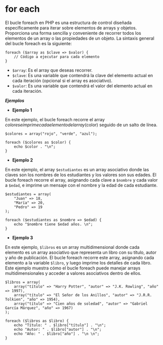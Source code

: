 # for each

El bucle foreach en PHP es una estructura de control diseñada específicamente para iterar sobre elementos de arrays y objetos. Proporciona una forma sencilla y conveniente de recorrer todos los elementos de un array o las propiedades de un objeto. La sintaxis general del bucle foreach es la siguiente:

```
foreach ($array as $clave => $valor) {
    // Código a ejecutar para cada elemento
}
```

- `$array`: Es el array que deseas recorrer.
- `$clave`: Es una variable que contendrá la clave del elemento actual en cada iteración (opcional si el array es asociativo).
- `$valor`: Es una variable que contendrá el valor del elemento actual en cada iteración.

***Ejemplos***

- **Ejemplo 1**

En este ejemplo, el bucle foreach recorre el array $colores e imprime cada elemento del array ($color) seguido de un salto de línea.

```
$colores = array("rojo", "verde", "azul");

foreach ($colores as $color) {
    echo $color . "\n";
}
```

- **Ejemplo 2**

En este ejemplo, el array `$estudiantes` es un array asociativo donde las claves son los nombres de los estudiantes y los valores son sus edades. El bucle foreach recorre el array, asignando cada clave a `$nombre` y cada valor a `$edad`, e imprime un mensaje con el nombre y la edad de cada estudiante.

```
$estudiantes = array(
    "Juan" => 18,
    "María" => 20,
    "Pedro" => 19
);

foreach ($estudiantes as $nombre => $edad) {
    echo "$nombre tiene $edad años. \n";
}
```

- **Ejemplo 3**

En este ejemplo, `$libros` es un array multidimensional donde cada elemento es un array asociativo que representa un libro con su título, autor y año de publicación. El bucle foreach recorre este array, asignando cada elemento a la variable `$libro`, y luego imprime los detalles de cada libro. Este ejemplo muestra cómo el bucle foreach puede manejar arrays multidimensionales y acceder a valores asociativos dentro de ellos.

```
$libros = array(
    array("título" => "Harry Potter", "autor" => "J.K. Rowling", "año" => 1997),
    array("título" => "El Señor de los Anillos", "autor" => "J.R.R. Tolkien", "año" => 1954),
    array("título" => "Cien años de soledad", "autor" => "Gabriel García Márquez", "año" => 1967)
);

foreach ($libros as $libro) {
    echo "Título: " . $libro["título"] . "\n";
    echo "Autor: " . $libro["autor"] . "\n";
    echo "Año: " . $libro["año"] . "\n \n";
}
```


